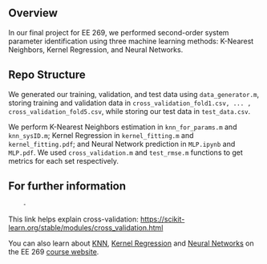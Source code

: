 ## Overview
In our final project for EE 269, we performed second-order system parameter identification using three machine learning methods: K-Nearest Neighbors, Kernel Regression, and Neural Networks.

## Repo Structure
We generated our training, validation, and test data using ```data_generator.m```, storing training and validation data in ```cross_validation_fold1.csv, ... , cross_validation_fold5.csv```, while storing our test data in ```test_data.csv```.

We perform K-Nearest Neighbors estimation in ```knn_for_params.m``` and ```knn_sysID.m```; Kernel Regression in ```kernel_fitting.m``` and ```kernel_fitting.pdf```; and Neural Network prediction in ```MLP.ipynb``` and ```MLP.pdf```. We used ```cross_validation.m``` and ```test_rmse.m``` functions to get metrics for each set respectively.

## For further information
        - 
This link helps explain cross-validation: https://scikit-learn.org/stable/modules/cross_validation.html

You can also learn about [KNN](http://web.stanford.edu/class/ee269/Lecture4.pdf), [Kernel Regression](http://web.stanford.edu/class/ee269/Lecture11.pdf) and [Neural Networks](http://web.stanford.edu/class/ee269/Lecture15.pdf) on the EE 269 [course website](http://web.stanford.edu/class/ee269/index.html).
